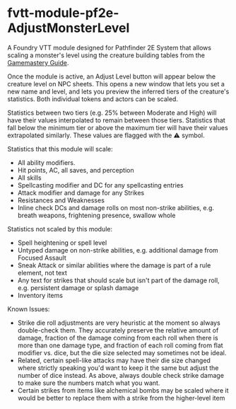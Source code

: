 # fvtt-module-pf2e-AdjustMonsterLevel
A Foundry VTT module designed for Pathfinder 2E System that allows scaling a monster's level using the creature building tables from the [Gamemastery Guide](https://2e.aonprd.com/Rules.aspx?ID=995).

Once the module is active, an Adjust Level button will appear below the creature level on NPC sheets. This opens a new window that lets you set a new name and level, and lets you preview the inferred tiers of the creature's statistics. Both individual tokens and actors can be scaled. 

Statistics between two tiers (e.g. 25% between Moderate and High) will have their values interpolated to remain between those tiers. Statistics that fall below the minimum tier or above the maximum tier will have their values extrapolated similarly. These values are flagged with the ⚠️ symbol.

Statistics that this module will scale:
- All ability modifiers.
- Hit points, AC, all saves, and perception
- All skills
- Spellcasting modifier and DC for any spellcasting entries
- Attack modifier and damage for any Strikes
- Resistances and Weaknesses
- Inline check DCs and damage rolls on most non-strike abilities, e.g. breath weapons, frightening presence, swallow whole 

Statistics not scaled by this module:
- Spell heightening or spell level
- Untyped damage on non-strike abilities, e.g. additional damage from Focused Assault
- Sneak Attack or similar abilities where the damage is part of a rule element, not text
- Any text for strikes that should scale but isn't part of the damage roll, e.g. persistent damage or splash damage
- Inventory items

Known Issues:
- Strike die roll adjustments are very heuristic at the moment so always double-check them. They accurately preserve the relative amount of damage, fraction of the damage coming from each roll when there is more than one damage type, and fraction of each roll coming from flat modifier vs. dice, but the die size selected may sometimes not be ideal.
- Related, certain spell-like attacks may have their die size changed where strictly speaking you'd want to keep it the same but adjust the number of dice instead. As above, always double check strike damage to make sure the numbers match what you want.
- Certain strikes from items like alchemical bombs may be scaled where it would be better to replace them with a strike from the higher-level item 